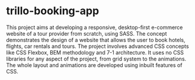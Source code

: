 # trillo-booking-app

This project aims at developing a responsive, desktop-first e-commerce website of a tour provider from scratch, using SASS. The concept demonstrates the design of a website that allows the user to book hotels, flights, car rentals and tours. The project involves advanced CSS concepts like CSS Flexbox, BEM methodology and 7-1 architecture. It uses no CSS libraries for any aspect of the project, from grid system to the animations. The whole layout and animations are developed using inbuilt features of CSS.
